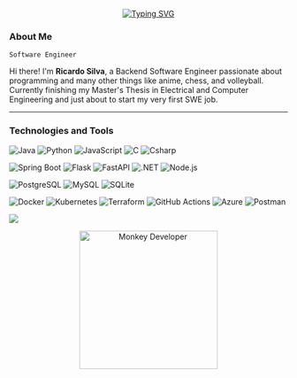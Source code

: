 <p align="center">
  <a href="https://git.io/typing-svg">
    <img src="https://readme-typing-svg.herokuapp.com?font=Tektur&weight=700&size=50&pause=1000&color=F7F7F7&width=1000&height=90&lines=Greetings%2C+wanderer.+The+stars+guided+you+here!" alt="Typing SVG" />
  </a>
</p>




### About Me

`Software Engineer`

Hi there! I'm **Ricardo Silva**, a Backend Software Engineer passionate about programming and many other things like anime, chess, and volleyball.  
Currently finishing my Master's Thesis in Electrical and Computer Engineering and just about to start my very first SWE job.

---
### Technologies and Tools
<p>
  <img alt="Java" src="https://img.shields.io/badge/-Java-0B1D51?style=for-the-badge&logo=openjdk&logoColor=white" />
  <img alt="Python" src="https://img.shields.io/badge/-Python-0B1D51?style=for-the-badge&logo=python&logoColor=white" />
  <img alt="JavaScript" src="https://img.shields.io/badge/-JavaScript-0B1D51?style=for-the-badge&logo=javascript&logoColor=white" /> 
  <img alt="C" src="https://img.shields.io/badge/-C-0B1D51?style=for-the-badge&logo=c&logoColor=white" />
  <img alt="Csharp" src="https://img.shields.io/badge/-Csharp-0B1D51?style=for-the-badge&logo=dotnet&logoColor=white" />
</p>
<p>
  <img alt="Spring Boot" src="https://img.shields.io/badge/-Spring_Boot-725CAD?style=for-the-badge&logo=springboot&logoColor=white" />
  <img alt="Flask" src="https://img.shields.io/badge/-Flask-725CAD?style=for-the-badge&logo=flask&logoColor=white" />
  <img alt="FastAPI" src="https://img.shields.io/badge/-FastAPI-725CAD?style=for-the-badge&logo=fastapi&logoColor=white" />
  <img alt=".NET" src="https://img.shields.io/badge/-.NET-725CAD?style=for-the-badge&logo=dotnet&logoColor=white" />
  <img alt="Node.js" src="https://img.shields.io/badge/-Node.js-725CAD?style=for-the-badge&logo=node.js&logoColor=white" />
</p>
<p>
  <img alt="PostgreSQL" src="https://img.shields.io/badge/-PostgreSQL-8CCDEB?style=for-the-badge&logo=postgresql&logoColor=black" />
  <img alt="MySQL" src="https://img.shields.io/badge/-MySQL-8CCDEB?style=for-the-badge&logo=mysql&logoColor=black" />
  <img alt="SQLite" src="https://img.shields.io/badge/-SQLite-8CCDEB?style=for-the-badge&logo=sqlite&logoColor=black" />
</p>
<p>
  <img alt="Docker" src="https://img.shields.io/badge/-Docker-FFE3A9?style=for-the-badge&logo=docker&logoColor=black" />
  <img alt="Kubernetes" src="https://img.shields.io/badge/-Kubernetes-FFE3A9?style=for-the-badge&logo=kubernetes&logoColor=black" />
  <img alt="Terraform" src="https://img.shields.io/badge/-Terraform-FFE3A9?style=for-the-badge&logo=terraform&logoColor=black" />
  <img alt="GitHub Actions" src="https://img.shields.io/badge/-GitHub_Actions-FFE3A9?style=for-the-badge&logo=githubactions&logoColor=black" />
  <img alt="Azure" src="https://img.shields.io/badge/-Azure-FFE3A9?style=for-the-badge&logo=academia&logoColor=black" />
  <img alt="Postman" src="https://img.shields.io/badge/-Postman-FFE3A9?style=for-the-badge&logo=postman&logoColor=black" />
</p>

<img src="https://developer.garmin.com/connect-iq/resources/programmers-guide/smart-monkey.png"/>

<p align="center">
  <img src="https://media4.giphy.com/media/v1.Y2lkPTc5MGI3NjExYjlna2c2ZG40dWowZWhzNnZ5NXVxOThjN3Zsa3MzeG00NWh4bWZzcSZlcD12MV9pbnRlcm5hbF9naWZfYnlfaWQmY3Q9Zw/ThVBdkPArGvauta28t/giphy.gif" alt="Monkey Developer" width="250" />
</p>


